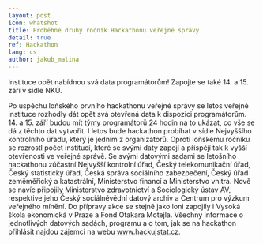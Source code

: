 ```yaml
---
layout: post
icon: whatshot
title: Proběhne druhý ročník Hackathonu veřejné správy
detail: true
ref: Hackathon
lang: cs
author: jakub_malina
---
```


Instituce opět nabídnou svá data programátorům! Zapojte se také 14. a 15. září v sídle NKÚ.

<!--more-->

Po úspěchu loňského prvního hackathonu veřejné správy se letos veřejné instituce rozhodly dát opět svá otevřená data k dispozici programátorům. 14. a 15. září budou mít týmy programátorů 24 hodin na to ukázat, co vše se dá z těchto dat vytvořit. I letos bude hackathon probíhat v sídle Nejvyššího kontrolního úřadu, který je jedním z organizátorů. Oproti loňskému ročníku se rozrostl počet institucí, které se svými daty zapojí a přispějí tak k vyšší otevřenosti ve veřejné správě.
Se svými datovými sadami se letošního hackathonu zúčastní Nejvyšší kontrolní úřad, Český telekomunikační úřad, Český statistický úřad, Česká správa sociálního zabezpečení, Český úřad zeměměřický a katastrální, Ministerstvo financí a Ministerstvo vnitra. Nově se navíc připojily Ministerstvo zdravotnictví a Sociologický ústav AV, respektive jeho Český sociálněvědní datový archiv a Centrum pro výzkum veřejného mínění. Do přípravy akce se stejně jako loni zapojily i Vysoká škola ekonomická v Praze a Fond Otakara Motejla.
Všechny informace o jednotlivých datových sadách, programu a o tom, jak se na hackathon přihlásit najdou zájemci na webu www.hackujstat.cz.
